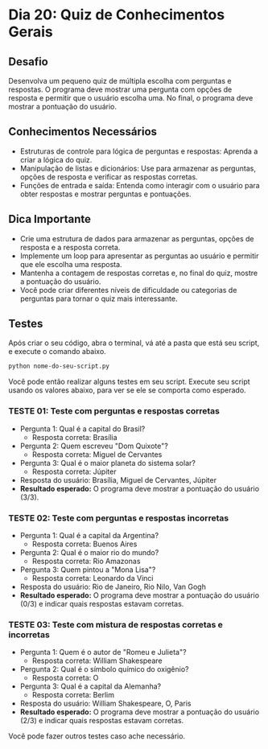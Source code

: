 # Dia 20: Quiz de Conhecimentos Gerais

## Desafio

Desenvolva um pequeno quiz de múltipla escolha com perguntas e respostas. O programa deve mostrar uma pergunta com opções de resposta e permitir que o usuário escolha uma. No final, o programa deve mostrar a pontuação do usuário.

## Conhecimentos Necessários

- Estruturas de controle para lógica de perguntas e respostas: Aprenda a criar a lógica do quiz.
- Manipulação de listas e dicionários: Use para armazenar as perguntas, opções de resposta e verificar as respostas corretas.
- Funções de entrada e saída: Entenda como interagir com o usuário para obter respostas e mostrar perguntas e pontuações.

## Dica Importante

- Crie uma estrutura de dados para armazenar as perguntas, opções de resposta e a resposta correta.
- Implemente um loop para apresentar as perguntas ao usuário e permitir que ele escolha uma resposta.
- Mantenha a contagem de respostas corretas e, no final do quiz, mostre a pontuação do usuário.
- Você pode criar diferentes níveis de dificuldade ou categorias de perguntas para tornar o quiz mais interessante.

## Testes

Após criar o seu código, abra o terminal, vá até a pasta que está seu script, e execute o comando abaixo.

```bash
python nome-do-seu-script.py
```

Você pode então realizar alguns testes em seu script. Execute seu script usando os valores abaixo, para ver se ele se comporta como esperado.

### TESTE 01: Teste com perguntas e respostas corretas

- Pergunta 1: Qual é a capital do Brasil?
  - Resposta correta: Brasília
- Pergunta 2: Quem escreveu "Dom Quixote"?
  - Resposta correta: Miguel de Cervantes
- Pergunta 3: Qual é o maior planeta do sistema solar?
  - Resposta correta: Júpiter
- Resposta do usuário: Brasília, Miguel de Cervantes, Júpiter
- **Resultado esperado:** O programa deve mostrar a pontuação do usuário (3/3).

### TESTE 02: Teste com perguntas e respostas incorretas

- Pergunta 1: Qual é a capital da Argentina?
  - Resposta correta: Buenos Aires
- Pergunta 2: Qual é o maior rio do mundo?
  - Resposta correta: Rio Amazonas
- Pergunta 3: Quem pintou a "Mona Lisa"?
  - Resposta correta: Leonardo da Vinci
- Resposta do usuário: Rio de Janeiro, Rio Nilo, Van Gogh
- **Resultado esperado:** O programa deve mostrar a pontuação do usuário (0/3) e indicar quais respostas estavam corretas.

### TESTE 03: Teste com mistura de respostas corretas e incorretas

- Pergunta 1: Quem é o autor de "Romeu e Julieta"?
  - Resposta correta: William Shakespeare
- Pergunta 2: Qual é o símbolo químico do oxigênio?
  - Resposta correta: O
- Pergunta 3: Qual é a capital da Alemanha?
  - Resposta correta: Berlim
- Resposta do usuário: William Shakespeare, O, Paris
- **Resultado esperado:** O programa deve mostrar a pontuação do usuário (2/3) e indicar quais respostas estavam corretas.

Você pode fazer outros testes caso ache necessário.